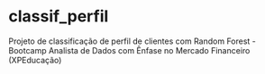 # classif_perfil
Projeto de classificação de perfil de clientes com Random Forest - Bootcamp Analista de Dados com Ênfase no Mercado Financeiro (XPEducação)
